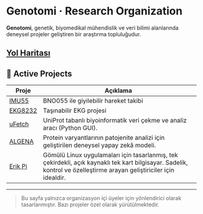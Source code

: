 # Genotomi · Research Organization 

**Genotomi**, genetik, biyomedikal mühendislik ve veri bilimi alanlarında deneysel projeler geliştiren bir araştırma topluluğudur.
## [Yol Haritası](https://github.com/orgs/Genotomi/projects/2)


## 🚀 Active Projects

| Proje | Açıklama |
|-------|----------|
| [IMU55](https://github.com/Genotomi/IMU55) | BNO055 ile giyilebilir hareket takibi |
| [EKG8232](https://github.com/Genotomi/EKG8232) | Taşınabilir EKG projesi  |
| [uFetch](https://github.com/Genotomi/uFetch) | UniProt tabanlı biyoinformatik veri çekme ve analiz aracı (Python GUI). |
| [ALGENA](https://github.com/Genotomi/ALGENA) | Protein varyantlarının patojenite analizi için geliştirilen deneysel yapay zekâ modeli. |
| [Erik Pi](https://github.com/Genotomi/Erik-Pi) | Gömülü Linux uygulamaları için tasarlanmış, tek çekirdekli, açık kaynaklı tek kart bilgisayar. Sadelik, kontrol ve özelleştirme arayan geliştiriciler için idealdir. |
---

> Bu sayfa yalnızca organizasyon içi üyeler için yönlendirici olarak tasarlanmıştır. Bazı projeler özel olarak yürütülmektedir.





